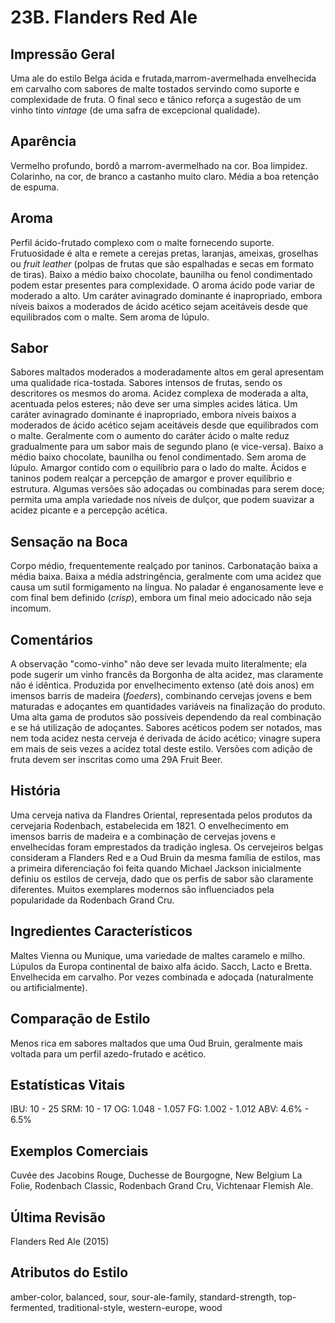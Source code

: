 # 23B. Flanders Red Ale

## Impressão Geral

Uma ale do estilo Belga ácida e frutada,marrom-avermelhada envelhecida em carvalho com sabores de malte tostados servindo como suporte e complexidade de fruta. O final seco e tânico reforça a sugestão de um vinho tinto *vintage* (de uma safra de excepcional qualidade).

## Aparência

Vermelho profundo, bordô a marrom-avermelhado na cor. Boa limpidez. Colarinho, na cor, de branco a castanho muito claro. Média a boa retenção de espuma.

## Aroma

Perfil ácido-frutado complexo com o malte fornecendo suporte. Frutuosidade é alta e remete a cerejas pretas, laranjas, ameixas, groselhas ou *fruit leather* (polpas de frutas que são espalhadas e secas em formato de tiras). Baixo a médio baixo chocolate, baunilha ou fenol condimentado podem estar presentes para complexidade. O aroma ácido pode variar de moderado a alto. Um caráter avinagrado dominante é inapropriado, embora níveis baixos a moderados de ácido acético sejam aceitáveis desde que equilibrados com o malte. Sem aroma de lúpulo.

## Sabor

Sabores maltados moderados a moderadamente altos em geral apresentam uma qualidade rica-tostada. Sabores intensos de frutas, sendo os descritores os mesmos do aroma. Acidez complexa de moderada a alta, acentuada pelos esteres; não deve ser uma simples acides lática. Um caráter avinagrado dominante é inapropriado, embora níveis baixos a moderados de ácido acético sejam aceitáveis desde que equilibrados com o malte. Geralmente com o aumento do caráter ácido o malte reduz gradualmente para um sabor mais de segundo plano (e vice-versa). Baixo a médio baixo chocolate, baunilha ou fenol condimentado.  Sem aroma de lúpulo. Amargor contido com o equilíbrio para o lado do malte. Ácidos e taninos podem realçar a percepção de amargor e prover equilíbrio e estrutura. Algumas versões são adoçadas ou combinadas para serem doce; permita uma ampla variedade nos níveis de dulçor, que podem suavizar a acidez picante e a percepção acética. 

## Sensação na Boca

Corpo médio, frequentemente realçado por taninos. Carbonatação baixa a média baixa. Baixa a média adstringência, geralmente com uma acidez que causa um sutil formigamento na língua. No paladar é enganosamente leve e com final bem definido (*crisp*), embora um final meio adocicado não seja incomum.

## Comentários

A observação "como-vinho" não deve ser levada muito literalmente; ela pode sugerir um vinho francês da Borgonha de alta acidez, mas claramente não é idêntica. Produzida por envelhecimento extenso (até dois anos) em imensos barris de madeira (*foeders*), combinando cervejas jovens e bem maturadas e adoçantes em quantidades variáveis na finalização do produto. Uma alta gama de produtos são possíveis dependendo da real combinação e se há utilização de adoçantes. Sabores acéticos podem ser notados, mas nem toda acidez nesta cerveja é derivada de ácido acético; vinagre supera em mais de seis vezes a acidez total deste estilo. Versões com adição de fruta devem ser inscritas como uma 29A Fruit Beer.

## História

Uma cerveja nativa da Flandres Oriental, representada pelos produtos da cervejaria Rodenbach, estabelecida em 1821. O envelhecimento em imensos barris de madeira e a combinação de cervejas jovens e envelhecidas foram emprestados da tradição inglesa. Os cervejeiros belgas consideram a Flanders Red e a Oud Bruin da mesma família de estilos, mas a primeira diferenciação foi feita quando Michael Jackson inicialmente definiu os estilos de cerveja, dado que os perfis de sabor são claramente diferentes. Muitos exemplares modernos são influenciados pela popularidade da Rodenbach Grand Cru.

## Ingredientes Característicos

Maltes Vienna ou Munique, uma variedade de maltes caramelo e milho. Lúpulos da Europa continental de baixo alfa ácido. Sacch, Lacto e Bretta. Envelhecida em carvalho. Por vezes combinada e adoçada (naturalmente ou artificialmente).

## Comparação de Estilo

Menos rica em sabores maltados que uma Oud Bruin, geralmente mais voltada para um perfil azedo-frutado e acético.

## Estatísticas Vitais

IBU: 10 - 25
SRM: 10 - 17
OG: 1.048 - 1.057
FG: 1.002 - 1.012
ABV: 4.6% - 6.5%

## Exemplos Comerciais

Cuvée des Jacobins Rouge, Duchesse de Bourgogne, New Belgium La Folie, Rodenbach Classic, Rodenbach Grand Cru, Vichtenaar Flemish Ale.

## Última Revisão

Flanders Red Ale (2015)

## Atributos do Estilo

amber-color, balanced, sour, sour-ale-family, standard-strength, top-fermented, traditional-style, western-europe, wood
